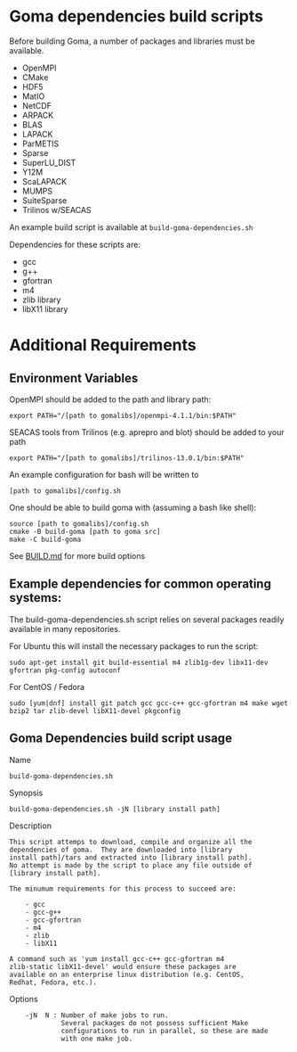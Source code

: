 # Goma dependencies build scripts

Before building Goma, a number of packages and libraries must be available.

* OpenMPI
* CMake
* HDF5
* MatIO
* NetCDF
* ARPACK
* BLAS
* LAPACK
* ParMETIS
* Sparse
* SuperLU_DIST
* Y12M
* ScaLAPACK
* MUMPS
* SuiteSparse
* Trilinos w/SEACAS

An example build script is available at `build-goma-dependencies.sh`

Dependencies for these scripts are:

* gcc
* g++
* gfortran
* m4
* zlib library
* libX11 library             

# Additional Requirements

## Environment Variables
OpenMPI should be added to the path and library path:

    export PATH="/[path to gomalibs]/openmpi-4.1.1/bin:$PATH"

SEACAS tools from Trilinos (e.g. aprepro and blot) should be added to
your path

    export PATH="/[path to gomalibs]/trilinos-13.0.1/bin:$PATH"  

An example configuration for bash will be written to

    [path to gomalibs]/config.sh

One should be able to build goma with (assuming a bash like shell):

	source [path to gomalibs]/config.sh
	cmake -B build-goma [path to goma src]
	make -C build-goma

See [BUILD.md](../BUILD.md) for more build options

## Example dependencies for common operating systems:

The build-goma-dependencies.sh script relies on several packages readily available in many repositories.

For Ubuntu this will install the necessary packages to run the script:

`sudo apt-get install git build-essential m4 zlib1g-dev libx11-dev gfortran pkg-config autoconf`

For CentOS / Fedora

`sudo [yum|dnf] install git patch gcc gcc-c++ gcc-gfortran m4 make wget bzip2 tar zlib-devel libX11-devel pkgconfig`

## Goma Dependencies build script usage

Name

	build-goma-dependencies.sh

Synopsis

	build-goma-dependencies.sh -jN [library install path]

Description

	This script attemps to download, compile and organize all the
	dependencies of goma.  They are downloaded into [library
	install path]/tars and extracted into [library install path].
	No attempt is made by the script to place any file outside of
	[library install path].

	The minumum requirements for this process to succeed are:
	    
	    - gcc
	    - gcc-g++
	    - gcc-gfortran
	    - m4
	    - zlib
	    - libX11

	A command such as 'yum install gcc-c++ gcc-gfortran m4
	zlib-static libX11-devel' would ensure these packages are
	available on an enterprise linux distribution (e.g. CentOS,
	Redhat, Fedora, etc.).

Options

        -jN  N : Number of make jobs to run.
                 Several packages do not possess sufficient Make
                 configurations to run in parallel, so these are made
                 with one make job.


